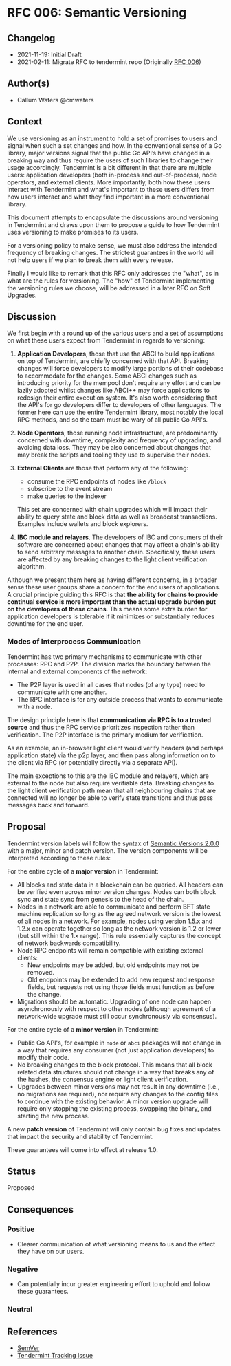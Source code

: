 # RFC 006: Semantic Versioning

## Changelog

- 2021-11-19: Initial Draft
- 2021-02-11: Migrate RFC to tendermint repo (Originally [RFC 006](https://github.com/tendermint/spec/pull/365))

## Author(s)

- Callum Waters @cmwaters

## Context

We use versioning as an instrument to hold a set of promises to users and signal when such a set changes and how. In the conventional sense of a Go library, major versions signal that the public Go API’s have changed in a breaking way and thus require the users of such libraries to change their usage accordingly. Tendermint is a bit different in that there are multiple users: application developers (both in-process and out-of-process), node operators, and external clients. More importantly, both how these users interact with Tendermint and what's important to these users differs from how users interact and what they find important in a more conventional library.

This document attempts to encapsulate the discussions around versioning in Tendermint and draws upon them to propose a guide to how Tendermint uses versioning to make promises to its users.

For a versioning policy to make sense, we must also address the intended frequency of breaking changes. The strictest guarantees in the world will not help users if we plan to break them with every release.

Finally I would like to remark that this RFC only addresses the "what", as in what are the rules for versioning. The "how" of Tendermint implementing the versioning rules we choose, will be addressed in a later RFC on Soft Upgrades.

## Discussion

We first begin with a round up of the various users and a set of assumptions on what these users expect from Tendermint in regards to versioning:

1. **Application Developers**, those that use the ABCI to build applications on top of Tendermint, are chiefly concerned with that API. Breaking changes will force developers to modify large portions of their codebase to accommodate for the changes. Some ABCI changes such as introducing priority for the mempool don't require any effort and can be lazily adopted whilst changes like ABCI++ may force applications to redesign their entire execution system. It's also worth considering that the API's for go developers differ to developers of other languages. The former here can use the entire Tendermint library, most notably the local RPC methods, and so the team must be wary of all public Go API's.
2. **Node Operators**, those running node infrastructure, are predominantly concerned with downtime, complexity and frequency of upgrading, and avoiding data loss. They may be also concerned about changes that may break the scripts and tooling they use to supervise their nodes.
3. **External Clients** are those that perform any of the following:
     - consume the RPC endpoints of nodes like `/block`
     - subscribe to the event stream
     - make queries to the indexer

    This set are concerned with chain upgrades which will impact their ability to query state and block data as well as broadcast transactions. Examples include wallets and block explorers.

4. **IBC module and relayers**. The developers of IBC and consumers of their software are concerned about changes that may affect a chain's ability to send arbitrary messages to another chain. Specifically, these users are affected by any breaking changes to the light client verification algorithm.

Although we present them here as having different concerns, in a broader sense these user groups share a concern for the end users of applications. A crucial principle guiding this RFC is that **the ability for chains to provide continual service is more important than the actual upgrade burden put on the developers of these chains**. This means some extra burden for application developers is tolerable if it minimizes or substantially reduces downtime for the end user.

### Modes of Interprocess Communication

Tendermint has two primary mechanisms to communicate with other processes: RPC and P2P. The division marks the boundary between the internal and external components of the network:

- The P2P layer is used in all cases that nodes (of any type) need to communicate with one another.
- The RPC interface is for any outside process that wants to communicate with a node.

The design principle here is that **communication via RPC is to a trusted source** and thus the RPC service prioritizes inspection rather than verification. The P2P interface is the primary medium for verification.

As an example, an in-browser light client would verify headers (and perhaps application state) via the p2p layer, and then pass along information on to the client via RPC (or potentially directly via a separate API).

The main exceptions to this are the IBC module and relayers, which are external to the node but also require verifiable data. Breaking changes to the light client verification path mean that all neighbouring chains that are connected will no longer be able to verify state transitions and thus pass messages back and forward.

## Proposal

Tendermint version labels will follow the syntax of [Semantic Versions 2.0.0](https://semver.org/) with a major, minor and patch version. The version components will be interpreted according to these rules:

For the entire cycle of a **major version** in Tendermint:

- All blocks and state data in a blockchain can be queried. All headers can be verified even across minor version changes. Nodes can both block sync and state sync from genesis to the head of the chain.
- Nodes in a network are able to communicate and perform BFT state machine replication so long as the agreed network version is the lowest of all nodes in a network. For example, nodes using version 1.5.x and 1.2.x can operate together so long as the network version is 1.2 or lower (but still within the 1.x range). This rule essentially captures the concept of network backwards compatibility.
- Node RPC endpoints will remain compatible with existing external clients:
    - New endpoints may be added, but old endpoints may not be removed.
    - Old endpoints may be extended to add new request and response fields, but requests not using those fields must function as before the change.
- Migrations should be automatic. Upgrading of one node can happen asynchronously with respect to other nodes (although agreement of a network-wide upgrade must still occur synchronously via consensus).

For the entire cycle of a **minor version** in Tendermint:

- Public Go API's, for example in `node` or `abci` packages will not change in a way that requires any consumer (not just application developers) to modify their code.
- No breaking changes to the block protocol. This means that all block related data structures should not change in a way that breaks any of the hashes, the consensus engine or light client verification.
- Upgrades between minor versions may not result in any downtime (i.e., no migrations are required), nor require any changes to the config files to continue with the existing behavior. A minor version upgrade will require only stopping the existing process, swapping the binary, and starting the new process.

A new **patch version** of Tendermint will only contain bug fixes and updates that impact the security and stability of Tendermint.

These guarantees will come into effect at release 1.0.

## Status

Proposed

## Consequences

### Positive

- Clearer communication of what versioning means to us and the effect they have on our users.

### Negative

- Can potentially incur greater engineering effort to uphold and follow these guarantees.

### Neutral

## References

- [SemVer](https://semver.org/)
- [Tendermint Tracking Issue](https://github.com/tendermint/tendermint/issues/5680)
